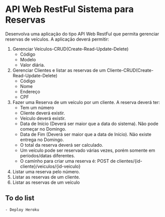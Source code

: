 # API Web RestFul Sistema para Reservas
Desenvolva uma aplicação do tipo API Web RestFul que permita gerenciar reservas de veículos. A aplicação deverá permitir:

1. Gerenciar Veículos-CRUD(Create-Read-Update-Delete)
    * Código
    * Modelo
    * Valor diária.
1. Gerenciar Clientes e listar as reservas de um Cliente-CRUD(Create-Read-Update-Delete)
    * Código
    * Nome
    * Endereço
    * CPF
1. Fazer uma Reserva de um veículo por um cliente. A reserva deverá ter:
    * Tem um número
    * Cliente deverá existir.
    * Veículo deverá existir.
    * Data de Início (Deverá ser maior que a data do sistema). Não pode começar no Domingo.
    * Data de Fim (Deverá ser maior que a data de Início). Não existe entrega no Domingo.
    * O total da reserva deverá ser calculado.
    * Um veículo pode ser reservado várias vezes, porém somente em períodos/datas diferentes.
    * O caminho para criar uma reserva é: POST de clientes/{id-cliente}/veiculos/{id-veiculo}
1. Listar uma reserva pelo número.
1. Listar as reservas de um cliente.
1. Listar as reservas de um veículo


## To do list
    - Deploy Heroku
